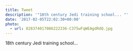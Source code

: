 ```yaml
---
title: Tweet
description: '"18th century Jedi training school... "'
date: '2017-02-05T22:02:30+00:00'
photo:
  - url: 828374017086222336-C375wFqWEAgdRdQ.jpg
---
```

18th century Jedi training school... 
